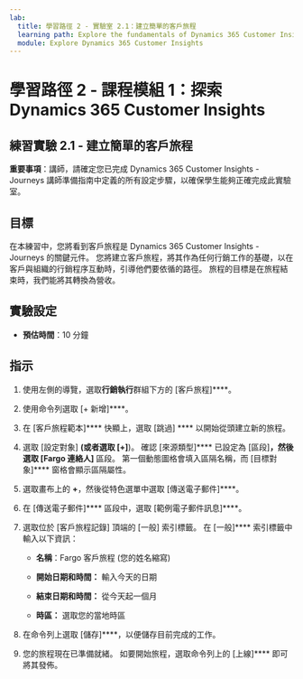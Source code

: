 ```yaml
---
lab:
  title: 學習路徑 2 - 實驗室 2.1：建立簡單的客戶旅程
  learning path: Explore the fundamentals of Dynamics 365 Customer Insights
  module: Explore Dynamics 365 Customer Insights
---
```


學習路徑 2 - 課程模組 1：探索 Dynamics 365 Customer Insights
========================

## 練習實驗 2.1 - 建立簡單的客戶旅程

**重要事項**：講師，請確定您已完成 Dynamics 365 Customer Insights - Journeys 講師準備指南中定義的所有設定步驟，以確保學生能夠正確完成此實驗室。   

## 目標

在本練習中，您將看到客戶旅程是 Dynamics 365 Customer Insights - Journeys  的關鍵元件。 您將建立客戶旅程，將其作為任何行銷工作的基礎，以在客戶與組織的行銷程序互動時，引導他們要依循的路徑。 旅程的目標是在旅程結束時，我們能將其轉換為營收。 

## 實驗設定

  - **預估時間**：10 分鐘

## 指示
1. 使用左側的導覽，選取**行銷執行**群組下方的 [客戶旅程]****。

2. 使用命令列選取 [+ 新增]****。

3. 在 [客戶旅程範本]**** 快顯上，選取 [跳過] **** 以開始從頭建立新的旅程。
4. 選取 [設定對象] ****(或者選取 [+]****)。 確認 [來源類型]**** 已設定為 [區段]****，然後選取 [Fargo 連絡人]**** 區段。 第一個動態圖格會填入區隔名稱，而 [目標對象]**** 窗格會顯示區隔屬性。

5. 選取畫布上的 **+**，然後從特色選單中選取 [傳送電子郵件]****。

6. 在 [傳送電子郵件]**** 區段中，選取 [範例電子郵件訊息]****。

7. 選取位於 [客戶旅程記錄] 頂端的 [一般] 索引標籤。 在 [一般]**** 索引標籤中輸入以下資訊：

    - **名稱**：Fargo 客戶旅程 (您的姓名縮寫) 

    - **開始日期和時間：** 輸入今天的日期

    - **結束日期和時間：** 從今天起一個月

    - **時區：** 選取您的當地時區

8. 在命令列上選取 [儲存]****，以便儲存目前完成的工作。

9. 您的旅程現在已準備就緒。 如要開始旅程，選取命令列上的 [上線]**** 即可將其發佈。

